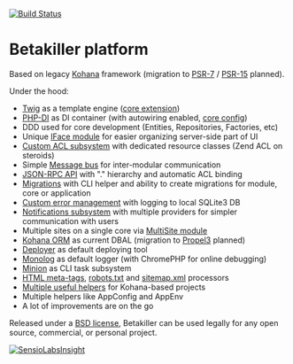 [![Build Status](https://travis-ci.org/spotman/betakiller.svg?branch=master)](https://travis-ci.org/spotman/betakiller)

# Betakiller platform

Based on legacy [Kohana](http://kohanaframework.org/) framework (migration to [PSR-7](https://github.com/php-fig/http-message) / [PSR-15](https://github.com/http-interop/http-middleware) planned).

Under the hood:

- [Twig](https://twig.symfony.com/) as a template engine ([core extension](application/classes/BetaKiller/Twig/Extension.php))
- [PHP-DI](http://php-di.org/) as DI container (with autowiring enabled, [core config](application/config/twig.php))
- DDD used for core development (Entities, Repositories, Factories, etc)
- Unique [IFace module](modules/iface) for easier organizing server-side part of UI
- [Custom ACL subsystem](modules/acl) with dedicated resource classes (Zend ACL on steroids)
- Simple [Message bus](modules/message-bus) for inter-modular communication
- [JSON-RPC API](modules/api) with "<Collection>.<Method>" hierarchy and automatic ACL binding
- [Migrations](modules/migrations) with CLI helper and ability to create migrations for module, core or application
- [Custom error management](modules/error) with logging to local SQLite3 DB
- [Notifications subsystem](modules/notification) with multiple providers for simpler communication with users
- Multiple sites on a single core via [MultiSite module](modules/multi-site)
- [Kohana ORM](modules/orm) as current DBAL (migration to [Propel3](https://github.com/propelorm/Propel3) planned)
- [Deployer](https://deployer.org/) as default deploying tool
- [Monolog](https://github.com/Seldaek/monolog) as default logger (with ChromePHP for online debugging)
- [Minion](modules/minion) as CLI task subsystem
- [HTML meta-tags](modules/meta-tags), [robots.txt](modules/robots-txt/README.md) and [sitemap.xml](modules/sitemap) processors
- [Multiple useful helpers](modules/utils/README.md) for Kohana-based projects
- Multiple helpers like AppConfig and AppEnv
- A lot of improvements are on the go

Released under a [BSD license](LICENSE.md), Betakiller can be used legally for any open source, commercial, or personal project.

[![SensioLabsInsight](https://insight.sensiolabs.com/projects/cae4439a-8a2e-4e0c-9169-f9d1c7e25366/big.png)](https://insight.sensiolabs.com/projects/cae4439a-8a2e-4e0c-9169-f9d1c7e25366)
